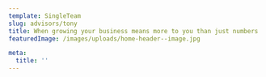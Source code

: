 ```yaml
---
template: SingleTeam
slug: advisors/tony
title: When growing your business means more to you than just numbers
featuredImage: /images/uploads/home-header--image.jpg

meta:
  title: ''
---
```

